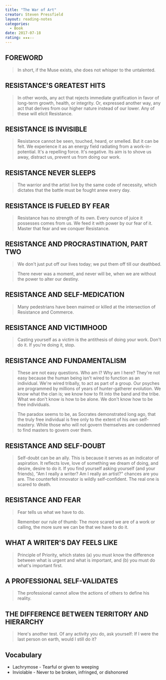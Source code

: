 ```yaml
---
title: "The War of Art"
creator: Steven Pressfield
layout: reading-notes
categories:
  - Book
date: 2017-07-18
rating: ★★★☆☆
---
```


## FOREWORD
> In short, if the Muse exists, she does not whisper to the untalented. 
 
## RESISTANCE'S GREATEST HITS 
> In other words, any act that rejects immediate gratification in favor of long-term growth, health, or integrity. Or, expressed another way, any act that derives from our higher nature instead of our lower. Any of these will elicit Resistance. 
 
## RESISTANCE IS INVISIBLE 
> Resistance cannot be seen, touched, heard, or smelled. But it can be felt. We experience it as an energy field radiating from a work-in-potential. It's a repelling force. It's negative. Its aim is to shove us away, distract us, prevent us from doing our work. 
 
## RESISTANCE NEVER SLEEPS 
> The warrior and the artist live by the same code of necessity, which dictates that the battle must be fought anew every day. 
 
## RESISTANCE IS FUELED BY FEAR 
> Resistance has no strength of its own. Every ounce of juice it possesses comes from us. We feed it with power by our fear of it. Master that fear and we conquer Resistance. 
 
## RESISTANCE AND PROCRASTINATION, PART TWO 
> We don't just put off our lives today; we put them off till our deathbed. 
 
> There never was a moment, and never will be, when we are without the power to alter our destiny. 
 
## RESISTANCE AND SELF-MEDICATION 
> Many pedestrians have been maimed or killed at the intersection of Resistance and Commerce.
 
## RESISTANCE AND VICTIMHOOD 
> Casting yourself as a victim is the antithesis of doing your work. Don't do it. If you're doing it, stop. 
 
## RESISTANCE AND FUNDAMENTALISM 
> These are not easy questions. Who am I? Why am I here? They're not easy because the human being isn't wired to function as an individual. We're wired tribally, to act as part of a group. Our psyches are programmed by millions of years of hunter-gatherer evolution. We know what the clan is; we know how to fit into the band and the tribe. What we don't know is how to be alone. We don't know how to be free individuals. 
 
> The paradox seems to be, as Socrates demonstrated long ago, that the truly free individual is free only to the extent of his own self-mastery. While those who will not govern themselves are condemned to find masters to govern over them. 
 
## RESISTANCE AND SELF-DOUBT 
> Self-doubt can be an ally. This is because it serves as an indicator of aspiration. It reflects love, love of something we dream of doing, and desire, desire to do it. If you find yourself asking yourself (and your friends), "Am I really a writer? Am I really an artist?" chances are you are. The counterfeit innovator is wildly self-confident. The real one is scared to death.
 
## RESISTANCE AND FEAR 
> Fear tells us what we have to do. 
 
> Remember our rule of thumb: The more scared we are of a work or calling, the more sure we can be that we have to do it. 
 
## WHAT A WRITER'S DAY FEELS LIKE 
> Principle of Priority, which states (a) you must know the difference between what is urgent and what is important, and (b) you must do what's important first. 
 
## A PROFESSIONAL SELF-VALIDATES 
> The professional cannot allow the actions of others to define his reality. 
 
## THE DIFFERENCE BETWEEN TERRITORY AND HIERARCHY 
> Here's another test. Of any activity you do, ask yourself: If I were the last person on earth, would I still do it? 


## Vocabulary

- Lachrymose - Tearful or given to weeping
- Inviolable - Never to be broken, infringed, or dishonored